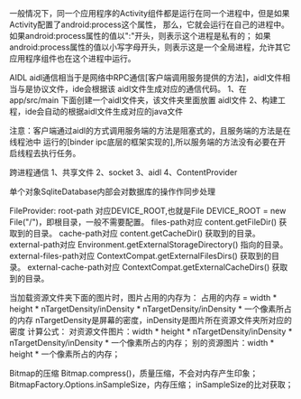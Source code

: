 一般情况下，同一个应用程序的Activity组件都是运行在同一个进程中，但是如果Activity配置了android:process这个属性，
那么，它就会运行在自己的进程中。
如果android:process属性的值以":"开头，则表示这个进程是私有的；
如果android:process属性的值以小写字母开头，则表示这是一个全局进程，允许其它应用程序组件也在这个进程中运行。

AIDL
aidl通信相当于是网络中RPC通信[客户端调用服务提供的方法]，aidl文件相当与是协议文件，ide会根据该
aidl文件生成对应的通信代码。
1、在app/src/main 下面创建一个aidl文件夹，该文件夹里面放置
aidl文件
2、构建工程，ide会自动的根据aidl文件生成对应的java文件

注意：客户端通过aidl的方式调用服务端的方法是阻塞式的，且服务端的方法是在线程池中
运行的[binder ipc底层的框架实现的],所以服务端的方法没有必要在开启线程去执行任务。

跨进程通信
1、共享文件
2、socket
3、aidl
4、ContentProvider

单个对象SqliteDatabase内部会对数据库的操作作同步处理

FileProvider:
    root-path 对应DEVICE_ROOT,也就是File DEVICE_ROOT = new File("/")，即根目录，一般不需要配置。
    files-path对应 content.getFileDir() 获取到的目录。
    cache-path对应 content.getCacheDir() 获取到的目录。
    external-path对应 Environment.getExternalStorageDirectory() 指向的目录。
    external-files-path对应 ContextCompat.getExternalFilesDirs() 获取到的目录。
    external-cache-path对应 ContextCompat.getExternalCacheDirs() 获取到的目录。
    
当加载资源文件夹下面的图片时，图片占用的内存为：
占用的内存 = width * height * nTargetDensity/inDensity * nTargetDensity/inDensity * 一个像素所占的内存
nTargetDensity是屏幕的密度，inDensity是图片所在资源文件夹所对应的密度
计算公式：
对资源文件图片：width * height * nTargetDensity/inDensity * nTargetDensity/inDensity * 一个像素所占的内存；
别的资源图片：width * height * 一个像素所占的内存；

Bitmap的压缩
Bitmap.compress()，质量压缩，不会对内存产生印象；
BitmapFactory.Options.inSampleSize，内存压缩；
inSampleSize的比对获取；

